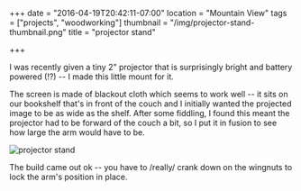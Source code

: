 +++
date = "2016-04-19T20:42:11-07:00"
location = "Mountain View"
tags = ["projects", "woodworking"]
thumbnail = "/img/projector-stand-thumbnail.png"
title = "projector stand"

+++

I was recently given a tiny 2" projector that is surprisingly bright
and battery powered (!?) -- I made this little mount for it.

<!--more-->

The screen is made of blackout cloth which seems to work well --
it sits on our bookshelf that's in front of the couch
and I initially wanted the projected image to be as wide as the shelf.
After some fiddling, I found this meant the projector had to be forward of the couch a bit,
so I put it in fusion to see how large the arm would have to be.

![projector stand](/img/projector-stand.png)

The build came out ok -- you have to /really/ crank down on the wingnuts
to lock the arm's position in place.
